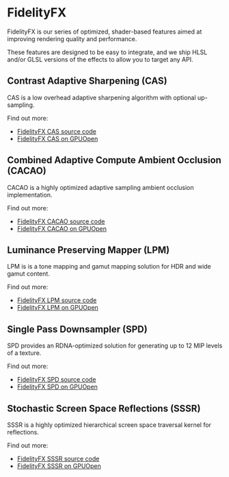 # FidelityFX

FidelityFX is our series of optimized, shader-based features aimed at improving rendering quality and performance.

These features are designed to be easy to integrate, and we ship HLSL and/or GLSL versions of the effects to allow you to target any API.

## Contrast Adaptive Sharpening (CAS)
CAS is a low overhead adaptive sharpening algorithm with optional up-sampling.

Find out more:
- [FidelityFX CAS source code](https://github.com/GPUOpen-Effects/FidelityFX-CAS/)
- [FidelityFX CAS on GPUOpen](https://gpuopen.com/fidelityfx-cas)

## Combined Adaptive Compute Ambient Occlusion (CACAO)
CACAO is a highly optimized adaptive sampling ambient occlusion implementation.

Find out more:
- [FidelityFX CACAO source code](https://github.com/GPUOpen-Effects/FidelityFX-CACAO/)
- [FidelityFX CACAO on GPUOpen](https://gpuopen.com/fidelityfx-cacao)

## Luminance Preserving Mapper (LPM)
LPM is is a tone mapping and gamut mapping solution for HDR and wide gamut content.

Find out more:
- [FidelityFX LPM source code](https://github.com/GPUOpen-Effects/FidelityFX-LPM/)
- [FidelityFX LPM on GPUOpen](https://gpuopen.com/fidelityfx-lpm)

## Single Pass Downsampler (SPD)
SPD provides an RDNA-optimized solution for generating up to 12 MIP levels of a texture.

Find out more:
- [FidelityFX SPD source code](https://github.com/GPUOpen-Effects/FidelityFX-SPD/)
- [FidelityFX SPD on GPUOpen](https://gpuopen.com/fidelityfx-spd)

## Stochastic Screen Space Reflections (SSSR)
SSSR is a highly optimized hierarchical screen space traversal kernel for reflections.

Find out more:
- [FidelityFX SSSR source code](https://github.com/GPUOpen-Effects/FidelityFX-SSSR/)
- [FidelityFX SSSR on GPUOpen](https://gpuopen.com/fidelityfx-sssr)
